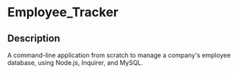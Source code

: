 # Employee_Tracker
 
## Description
 A command-line application from scratch to manage a company's employee database, using Node.js, Inquirer, and MySQL.
